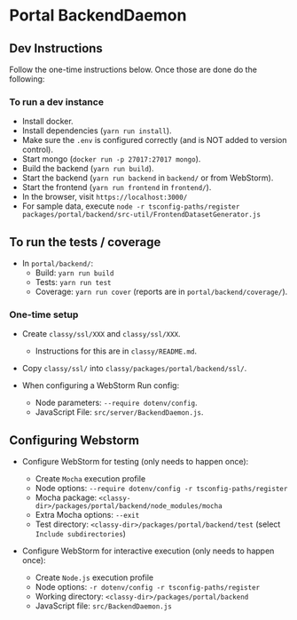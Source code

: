 
# Portal BackendDaemon

## Dev Instructions

Follow the one-time instructions below. Once those are done do the following:

### To run a dev instance

* Install docker.
* Install dependencies (`yarn run install`).
* Make sure the `.env` is configured correctly (and is NOT added to version control).
* Start mongo (`docker run -p 27017:27017 mongo`).
* Build the backend (`yarn run build`).
* Start the backend (`yarn run backend` in `backend/` or from WebStorm).
* Start the frontend (`yarn run frontend` in `frontend/`).
* In the browser, visit `https://localhost:3000/`
* For sample data, execute `node -r tsconfig-paths/register packages/portal/backend/src-util/FrontendDatasetGenerator.js`

## To run the tests / coverage

* In `portal/backend/`:
  * Build: `yarn run build`
  * Tests: `yarn run test`
  * Coverage: `yarn run cover` (reports are in `portal/backend/coverage/`).

### One-time setup

* Create `classy/ssl/XXX` and `classy/ssl/XXX`.
	* Instructions for this are in `classy/README.md`.
* Copy `classy/ssl/` into `classy/packages/portal/backend/ssl/`.

* When configuring a WebStorm Run config:

	* Node parameters: `--require dotenv/config`.
	* JavaScript File: `src/server/BackendDaemon.js`.


## Configuring Webstorm

* Configure WebStorm for testing (only needs to happen once):
	* Create `Mocha` execution profile
	* Node options: `--require dotenv/config -r tsconfig-paths/register`
	* Mocha package: `<classy-dir>/packages/portal/backend/node_modules/mocha`
	* Extra Mocha options: `--exit`
	* Test directory: `<classy-dir>/packages/portal/backend/test` (select `Include subdirectories`)

* Configure WebStorm for interactive execution (only needs to happen once):
    * Create `Node.js` execution profile
    * Node options: `-r dotenv/config -r tsconfig-paths/register`
    * Working directory: `<classy-dir>/packages/portal/backend`
    * JavaScript file: `src/BackendDaemon.js`
